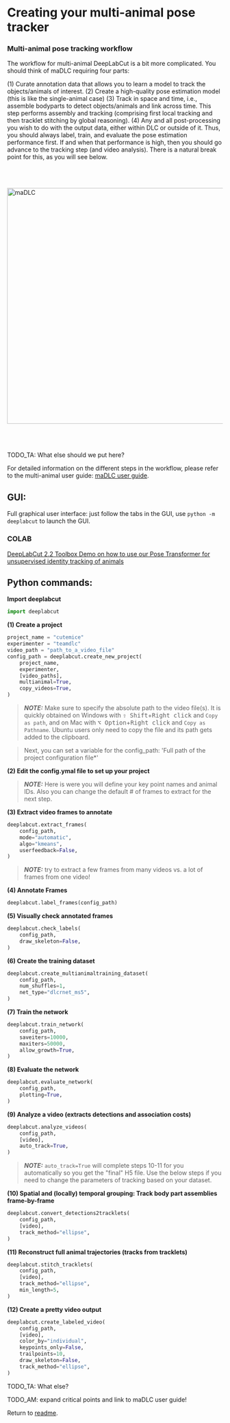 # Creating your multi-animal pose tracker

### Multi-animal pose tracking workflow

The workflow for multi-animal DeepLabCut is a bit more complicated. You should think of maDLC requiring four parts:

(1) Curate annotation data that allows you to learn a model to track the objects/animals of interest.
(2) Create a high-quality pose estimation model (this is like the single-animal case)
(3) Track in space and time, i.e., assemble bodyparts to detect objects/animals and link across time. This step performs assembly and tracking (comprising first local tracking and then tracklet stitching by global reasoning).
(4) Any and all post-processing you wish to do with the output data, either within DLC or outside of it.
Thus, you should always label, train, and evaluate the pose estimation performance first. If and when that performance is high, then you should go advance to the tracking step (and video analysis). There is a natural break point for this, as you will see below.

<img src="https://images.squarespace-cdn.com/content/v1/57f6d51c9f74566f55ecf271/1596370260800-SP2GWKDPJCOIR7LJ31VM/ke17ZwdGBToddI8pDm48kB4fL2ovSQh5dRlH2jCMtpoUqsxRUqqbr1mOJYKfIPR7LoDQ9mXPOjoJoqy81S2I8N_N4V1vUb5AoIIIbLZhVYxCRW4BPu10St3TBAUQYVKcSV94BuD0XUinmig_1P1RJNYVU597j3jgswapL4c_w92BJE9r6UgUperYhWQ2ubQ_/workflow.png?format=2500w" width="550" title="maDLC" alt="maDLC" align="center" vspace = "50">

TODO_TA: What else should we put here?

For detailed information on the different steps in the workflow, please refer to the multi-animal user guide: <a href="https://deeplabcut.github.io/DeepLabCut/docs/maDLC_UserGuide.html#multi-animal-userguide" target="_blank">maDLC user guide</a>.

## GUI:

Full graphical user interface: just follow the tabs in the GUI, use `python -m deeplabcut` to launch the GUI.

### COLAB

<a href="https://github.com/DeepLabCut/DeepLabCut/blob/master/examples/COLAB/COLAB_transformer_reID.ipynb" target="_blank">DeepLabCut 2.2 Toolbox Demo on how to use our Pose Transformer for unsupervised identity tracking of animals</a>

## Python commands:

**Import deeplabcut**
```python
import deeplabcut
```

**(1) Create a project**
```python
project_name = "cutemice"
experimenter = "teamdlc"
video_path = "path_to_a_video_file"
config_path = deeplabcut.create_new_project(
    project_name,
    experimenter,
    [video_paths],
    multianimal=True,
    copy_videos=True,
)
```
> **_NOTE:_**  Make sure to specify the absolute path to the video file(s).
> It is quickly obtained on Windows with <kbd>⇧ Shift</kbd>+<kbd>Right click</kbd> and `Copy as path`,
> and on Mac with <kbd>⌥ Option</kbd>+<kbd>Right click</kbd> and `Copy as Pathname`.
> Ubuntu users only need to copy the file and its path gets added to the clipboard.

> Next, you can set a variable for the config_path: 'Full path of the project configuration file*'

**(2) Edit the config.ymal file to set up your project**
> **_NOTE:_** Here is were you will define your key point names and animal IDs. Also you can change the default # of frames to extract for the next step.

**(3) Extract video frames to annotate**
```python
deeplabcut.extract_frames(
    config_path,
    mode="automatic",
    algo="kmeans",
    userfeedback=False,
)
```
> **_NOTE:_** try to extract a few frames from many videos vs. a lot of frames from one video!

**(4) Annotate Frames**
```python
deeplabcut.label_frames(config_path)
```


**(5) Visually check annotated frames**
```python
deeplabcut.check_labels(
    config_path,
    draw_skeleton=False,
)
```

**(6) Create the training dataset**
```python
deeplabcut.create_multianimaltraining_dataset(
    config_path,
    num_shuffles=1,
    net_type="dlcrnet_ms5",
)
```

**(7) Train the network**
```python
deeplabcut.train_network(
    config_path,
    saveiters=10000,
    maxiters=50000,
    allow_growth=True,
)
```

**(8) Evaluate the network**
```python
deeplabcut.evaluate_network(
    config_path,
    plotting=True,
)
```

**(9) Analyze a video (extracts detections and association costs)**
```python
deeplabcut.analyze_videos(
    config_path,
    [video],
    auto_track=True,
)
```
> **_NOTE:_** `auto_track=True` will complete steps 10-11 for you automatically so you get the "final" H5 file. Use the below steps if you need to change the parameters of tracking based on your dataset.


**(10) Spatial and (locally) temporal grouping: Track body part assemblies frame-by-frame**
```python
deeplabcut.convert_detections2tracklets(
    config_path,
    [video],
    track_method="ellipse",
)
```


**(11) Reconstruct full animal trajectories (tracks from tracklets)**
```python
deeplabcut.stitch_tracklets(
    config_path,
    [video],
    track_method="ellipse",
    min_length=5,
)
```


**(12) Create a pretty video output**
```python
deeplabcut.create_labeled_video(
    config_path,
    [video],
    color_by="individual",
    keypoints_only=False,
    trailpoints=10,
    draw_skeleton=False,
    track_method="ellipse",
)
```

TODO_TA: What else?

TODO_AM: expand critical points and link to maDLC user guide!

Return to [readme](../README.md).
